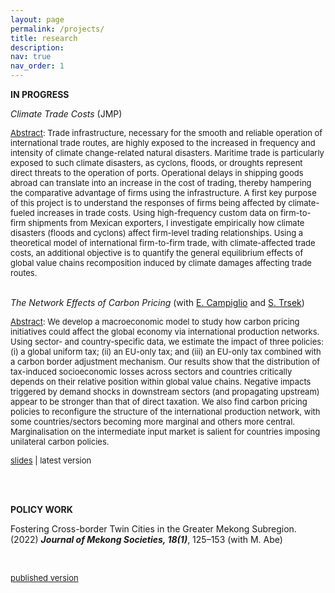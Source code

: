 ```yaml
---
layout: page
permalink: /projects/
title: research
description: 
nav: true
nav_order: 1
---
```

<div class="projects">

<p> <b>IN PROGRESS</b>

<em>Climate Trade Costs</em> (JMP)
  
<p><font size="-1"><u>Abstract</u>: Trade infrastructure, necessary for the smooth and reliable operation of international trade routes, are highly exposed to the increased in frequency and intensity of climate change-related natural disasters. Maritime trade is particularly exposed to such climate disasters, as cyclons, floods, or droughts represent direct threats to the operation of ports. Operational delays in shipping goods abroad can translate into an increase in the cost of trading, thereby hampering the comparative advantage of firms using the infrastructure. A first key purpose of this project is to understand the responses of firms being affected by climate-fueled increases in trade costs. Using high-frequency custom data on firm-to-firm shipments from Mexican exporters, I investigate empirically how climate disasters (floods and cyclons) affect firm-level trading relationships. Using a theoretical model of international firm-to-firm trade, with climate-affected trade costs, an additional objective is to quantify the general equilibrium effects of global value chains recomposition induced by climate damages affecting trade routes.</font>

<br>

<br>

<em>The Network Effects of Carbon Pricing</em> (with <a href="https://sites.google.com/site/ecampiglio/">E. Campiglio</a> and <a href="https://research.wu.ac.at/en/persons/stefan-trsek-3">S. Trsek</a>)

<p><font size="-1"><u>Abstract</u>: We develop a macroeconomic model to study how carbon pricing initiatives could affect the global economy via international production networks. Using sector- and country-specific data, we estimate the impact of three policies: (i) a global uniform tax; (ii) an EU-only tax; and (iii) an EU-only tax combined with a carbon border adjustment mechanism. Our results show that the distribution of tax-induced socioeconomic losses across sectors and countries critically depends on their relative position within global value chains. Negative impacts triggered by demand shocks in downstream sectors (and propagating upstream) appear to be stronger than that of direct taxation. We also find carbon pricing policies to reconfigure the structure of the international production network, with some countries/sectors becoming more marginal and others more central. Marginalisation on the intermediate input market is salient for countries imposing unilateral carbon policies. </font>

<br>

<font size="-1"> <a href="https://site.unibo.it/smooth/en/agenda/https-www-aere-org-aere-summer-conference/aere_2022_campiglio.pdf/@@download/file/AERE_2022_Campiglio.pdf">slides</a> | latest version </font>
  
<br>

<br>

<p> <b>POLICY WORK</b>

Fostering Cross-border Twin Cities in the Greater Mekong Subregion. (2022) <b><i>Journal of Mekong Societies, 18(1)</i></b>, 125–153 
  (with M. Abe)
  
<br>

<font size="-1"><a href="https://so03.tci-thaijo.org/index.php/mekongjournal/article/view/260459">published version</a></font>
